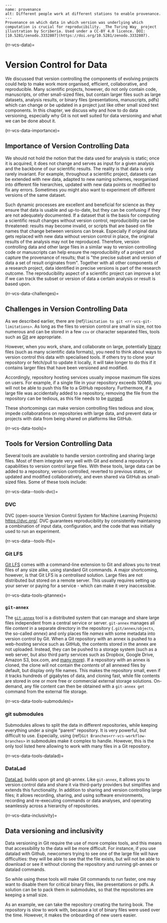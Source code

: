 ```{figure} ../../figures/data-provenance.jpg
---
name: provenance
alt: Different people work at different stations to enable provenance.
---
Provenance on which data in which version was underlying which computation is crucial for reproducibility. _The Turing Way_ project illustration by Scriberia. Used under a CC-BY 4.0 licence. DOI: [10.5281/zenodo.3332807](https://doi.org/10.5281/zenodo.3332807).
```

(rr-vcs-data)=
# Version Control for Data

We discussed that version controlling the components of evolving projects could help to make work more organised, efficient, collaborative, and reproducible.
Many scientific projects, however, do not only contain code, manuscripts, or other small-sized files, but contain larger files such as large datasets, analysis results, or binary files (presentations, manuscripts, pdfs) which can change or be updated in a project just like other small sized text components.
 In this chapter, we discuss why and how to do data versioning, especially why Git is not well suited for data versioning and what we can be done about it.



(rr-vcs-data-importance)=
## Importance of Version Controlling Data

We should not hold the notion that the data used for analysis is static; once it is acquired, it does not change and serves as input for a given analysis and the backbone of our scientific results.
The reality is that data is only rarely invariant.
For example, throughout a scientific project, datasets can be extended with new data, adapted to new naming schemes, reorganised into different file hierarchies, updated with new data points or modified to fix any errors.
Sometimes you might also want to experiment off different versions of the same dataset.


Such dynamic processes are excellent and beneficial for science as they ensure that data is usable and up-to-date, but they can be confusing if they are not
adequately documented.
If a dataset that is the basis for computing a scientific result changes without version control, reproducibility can be threatened: results may become invalid, or scripts that are based on file names that change between versions can break.
Especially if original data gets replaced with new data without version control in place, the original results of the analysis may not be reproduced.
Therefore, version controlling data and other large files in a similar way to version controlling code or manuscripts can help ensure the reproducibility of a project and capture the provenance of results;
that is "the precise subset and version of data a set of result originates from".
Together with all other components of a research project, data identified in precise versions is part of the research outcome.
The reproducibility aspect of a scientific project can improve a lot if we can track the subset or version of data a certain analysis or result is based upon.




(rr-vcs-data-challenges)=
## Challenges in Version Controlling Data

As we described earlier, there are  {ref}`limitation to git <rr-vcs-git-limitations>`.
As long as the files to version control are small in size, not too numerous and can be stored in a few `csv` or character separated files, tools such as [Git](https://git-scm.com/) are appropriate.

However, when you work, share, and collaborate on large, potentially [binary](https://en.wikipedia.org/wiki/Binary_file) files (such as many scientific data formats), you need to think about ways to version control this data with specialised tools.
If others try to clone your repository or fetch/pull to update it locally, it will take longer to do this if it contains larger files that have been versioned and modified.

Accordingly, repository hosting services usually impose maximum file sizes on users.
For example, if a single file in your repository exceeds 100MB, you will not be able to push this file to a GitHub repository.
Furthermore, if a large file was accidentally added to a repository, removing the file from the repository can be tedious, as this file needs to be [purged](https://help.github.com/en/github/authenticating-to-github/removing-sensitive-data-from-a-repository).

These shortcomings can make version controlling files tedious and slow, impede collaborations on repositories with large data, and prevent data or projects with data from being shared on platforms like GitHub.

(rr-vcs-data-tools)=
## Tools for Version Controlling Data

Several tools are available to handle version controlling and sharing large files.
Most of them integrate very well with Git and extend a repository's capabilities to version control large files.
With these tools, large data can be added to a repository, version controlled, reverted to previous states, or updated and modified collaboratively, and even shared via GitHub as small-sized files.
Some of these tools include:

(rr-vcs-data--tools-dvc)=
### DVC

DVC (open-source Version Control System for Machine Learning Projects) https://dvc.org/.
DVC guarantees reproducibility by consistently maintaining a combination of input data, configuration, and the code that was initially used to run an experiment.

(rr-vcs-data--tools-lfs)=
### Git LFS

[Git LFS](https://git-lfs.github.com/) comes with a command-line extension to Git and allows you to treat files of any size alike, using standard Git commands.
A major shortcoming, however, is that Git LFS is a _centralised_ solution.
Large files are not distributed but stored on a remote server.
This usually requires setting up your server or paying for a service - which can make it very inaccessible.

(rr-vcs-data-tools-gitannex)=
### `git-annex`

The [`git-annex`](https://git-annex.branchable.com/) tool is a distributed system that can manage and share large files independent from a central service or server.
`git-annex` manages all file _content_ in a separate directory in the repository (`.git/annex/objects`, the so-called _annex_) and only places file _names_ with some metadata into version control by Git.
When a Git repository with an annex is pushed to a web-hosting service such as GitHub, the contents stored in the annex are not uploaded.
Instead, they can be pushed to a storage system (such as a web server, but also third party services such as Dropbox, Google Drive, Amazon S3, box.com, and [many more](https://git-annex.branchable.com/special_remotes/)).
If a repository with an annex is cloned, the clone will not contain the _contents_ of all annexed files by default, but display only file names.
This makes the repository small, even if it tracks hundreds of gigabytes of data, and cloning fast, while file contents are stored in one or more free or commercial external storage solutions.
On-demand, any file content can then be obtained with a `git-annex get` command from the external file storage.

(rr-vcs-data-tools-submodules)=
### git submodules

Submodules allows to split the data in different repositories, while keeping everything under a single "parent" repository.
It is very powerful, but difficult to use. 
Especially, using  {ref}`Git Branches<rr-vcs-workflow-branches>` in  submodules make it complex to handle.
However, this is the only tool listed here allowing to work with many files in a Git repository.

(rr-vcs-data-tools-datalad)=
### DataLad

[DataLad](https://www.datalad.org/), builds upon git and git-annex.
Like `git-annex`, it allows you to version control data and share it via third-party providers but simplifies and extends this functionality.
In addition to sharing and version controlling large files; it allows recording, sharing, and using software environments, recording and re-executing commands or data analyses, and operating seamlessly across a hierarchy of repositories.

(rr-vcs-data-inclusivity)=
## Data versioning and inclusivity

Data versioning in Git require the use of more complex tools, and this means that accessibility to the data will be more difficult.
For instance, if you use datalad with Github, newcomers trying to see one of the large file will have difficulties:
they will be able to see that the file exists, but will not be able to download or see it without cloning the repository and running git-annex or datalad commands. 

So while using these tools will make Git commands to run faster, one may want to disable them for critical binary files, like presentations or pdfs.
A solution can be to pack them in submodules, so that the repositories are keeping a small size.

As an example, we can take the repository creating the turing book. 
The repository is slow to work with, because a lot of binary files were used over the time.
However, it makes the onboarding of new users easier.
